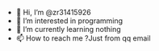 - 👋 Hi, I’m @zr31415926
- 👀 I’m interested in programming
- 🌱 I’m currently learning nothing
- 📫 How to reach me ?Just from qq email

<!---
zr31415926/zr31415926 is a ✨ special ✨ repository because its `README.md` (this file) appears on your GitHub profile.
You can click the Preview link to take a look at your changes.
--->

